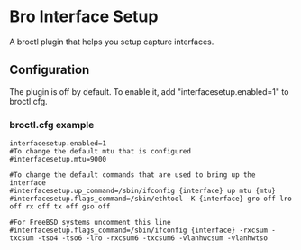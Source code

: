 # Bro Interface Setup

A broctl plugin that helps you setup capture interfaces.

## Configuration

The plugin is off by default. To enable it, add "interfacesetup.enabled=1" to broctl.cfg.

### broctl.cfg example

```
interfacesetup.enabled=1
#To change the default mtu that is configured
#interfacesetup.mtu=9000

#To change the default commands that are used to bring up the interface
#interfacesetup.up_command=/sbin/ifconfig {interface} up mtu {mtu}
#interfacesetup.flags_command=/sbin/ethtool -K {interface} gro off lro off rx off tx off gso off

#For FreeBSD systems uncomment this line
#interfacesetup.flags_command=/sbin/ifconfig {interface} -rxcsum -txcsum -tso4 -tso6 -lro -rxcsum6 -txcsum6 -vlanhwcsum -vlanhwtso

```
